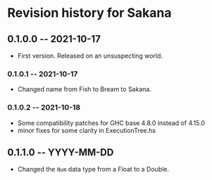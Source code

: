 # Revision history for Sakana

## 0.1.0.0 -- 2021-10-17

* First version. Released on an unsuspecting world.

### 0.1.0.1 -- 2021-10-17

* Changed name from Fish to Bream to Sakana.

### 0.1.0.2 -- 2021-10-18

* Some compatibility patches for GHC base 4.8.0 instead of 4.15.0
* minor fixes for some clarity in ExecutionTree.hs

## 0.1.1.0 -- YYYY-MM-DD

* Changed the ```Num``` data type from a Float to a Double.